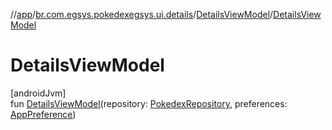 //[app](../../../index.md)/[br.com.egsys.pokedexegsys.ui.details](../index.md)/[DetailsViewModel](index.md)/[DetailsViewModel](-details-view-model.md)

# DetailsViewModel

[androidJvm]\
fun [DetailsViewModel](-details-view-model.md)(repository: [PokedexRepository](../../br.com.egsys.pokedexegsys.data.repositories/-pokedex-repository/index.md), preferences: [AppPreference](../../br.com.egsys.pokedexegsys.data.datasource/-app-preference/index.md))

